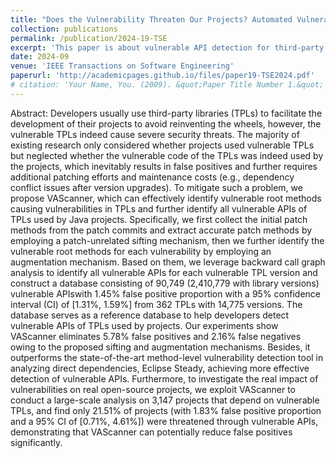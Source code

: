 ```yaml
---
title: "Does the Vulnerability Threaten Our Projects? Automated Vulnerable API Detection for Third-Party Libraries"
collection: publications
permalink: /publication/2024-19-TSE
excerpt: 'This paper is about vulnerable API detection for third-party libraries.'
date: 2024-09
venue: 'IEEE Transactions on Software Engineering'
paperurl: 'http://academicpages.github.io/files/paper19-TSE2024.pdf'
# citation: 'Your Name, You. (2009). &quot;Paper Title Number 1.&quot; <i>Journal 1</i>. 1(1).'
---
```

Abstract:
Developers usually use third-party libraries (TPLs) to facilitate the development of their projects to avoid reinventing the wheels, however, the vulnerable TPLs indeed cause severe security threats. The majority of existing research only considered whether projects used vulnerable TPLs but neglected whether the vulnerable code of the TPLs was indeed used by the projects, which inevitably results in false positives and further requires additional patching efforts and maintenance costs (e.g., dependency conflict issues after version upgrades). To mitigate such a problem, we propose VAScanner, which can effectively identify vulnerable root methods causing vulnerabilities in TPLs and further identify all vulnerable APIs of TPLs used by Java projects. Specifically, we first collect the initial patch methods from the patch commits and extract accurate patch methods by employing a patch-unrelated sifting mechanism, then we further identify the vulnerable root methods for each vulnerability by employing an augmentation mechanism. Based on them, we leverage backward call graph analysis to identify all vulnerable APIs for each vulnerable TPL version and construct a database consisting of 90,749 (2,410,779 with library versions) vulnerable APIswith 1.45% false positive proportion with a 95% confidence interval (CI) of [1.31%, 1.59%] from 362 TPLs with 14,775 versions. The database serves as a reference database to help developers detect vulnerable APIs of TPLs used by projects. Our experiments show VAScanner eliminates 5.78% false positives and 2.16% false negatives owing to the proposed sifting and augmentation mechanisms. Besides, it outperforms the state-of-the-art method-level vulnerability detection tool in analyzing direct dependencies, Eclipse Steady, achieving more effective detection of vulnerable APIs. Furthermore, to investigate the real impact of vulnerabilities on real open-source projects, we exploit VAScanner to conduct a large-scale analysis on 3,147 projects that depend on vulnerable TPLs, and find only 21.51% of projects (with 1.83% false positive proportion and a 95% CI of [0.71%, 4.61%]) were threatened through vulnerable APIs, demonstrating that VAScanner can potentially reduce false positives significantly.